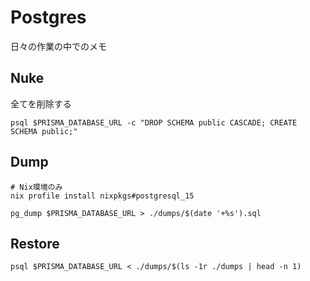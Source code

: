 # Postgres

日々の作業の中でのメモ

## Nuke

全てを削除する

```shell
psql $PRISMA_DATABASE_URL -c "DROP SCHEMA public CASCADE; CREATE SCHEMA public;"
```

## Dump

```shell
# Nix環境のみ
nix profile install nixpkgs#postgresql_15

pg_dump $PRISMA_DATABASE_URL > ./dumps/$(date '+%s').sql
```

## Restore

```shell
psql $PRISMA_DATABASE_URL < ./dumps/$(ls -1r ./dumps | head -n 1)
```

